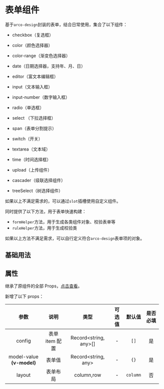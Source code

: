 <!-- 正文开始 -->

# 表单组件

基于`arco-design`封装的表单，结合日常使用，集合了以下组件：

-   checkbox（复选框）

-   color（颜色选择器）

-   color-range（渐变色选择器）

-   date（日期选择器，支持年、月、日）

-   editor（富文本编辑框）

-   input（文本输入框）

-   input-number（数字输入框）

-   radio（单选框）

-   select （下拉选择框）

-   span（表单分割提示）

-   switch（开关）

-   textarea（文本域）

-   time（时间选择框）

-   upload（上传组件）

-   cascader（级联选择组件）

-   treeSelect（树选择组件）

如果以上不满足需求的，可以通过`slot`插槽使用自定义组件。

同时提供了以下方法，用于表单快速构建：

-   `formHelper`方法，用于生成各类组件对象、校验表单等
-   `ruleHelper`方法，用于生成校验类

如果以上方法不满足需求，可以自行定义符合`arco-design`表单项的对象。

## 基础用法

<preview path="./demo.vue"></preview>

## 属性

继承了原组件的全部 Props，[点击查看](https://arco.design/vue/component/form#API)。

新增了以下 props：

|           参数            |      说明      |         类型          | 可选值 |  默认值  | 是否必填 |
| :-----------------------: | :------------: | :-------------------: | :----: | :------: | :------: |
|          config           | 表单 item 配置 | Record<string, any>[] |   -    |   `[]`   |    是    |
| model-value **(v-model)** |     表单值     |  Record<string, any>  |   -    |   `{}`   |    是    |
|          layout           |    表单布局    |      column,row       |   -    | `column` |    否    |
